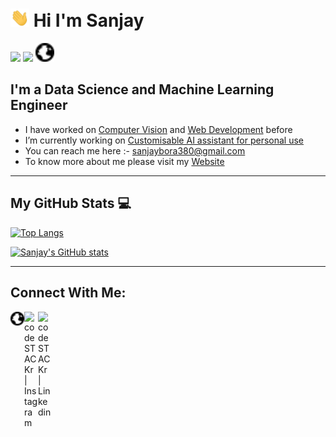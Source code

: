 # [<img src="https://raw.githubusercontent.com/ABSphreak/ABSphreak/master/gifs/Hi.gif" width="30px">][website] Hi I'm Sanjay


[<img height="30" src = "https://img.shields.io/badge/LinkedIn-0077B5?style=for-the-badge&logo=linkedin&logoColor=white">][linkedin] 
[<img height="30" src = "https://img.shields.io/badge/Instagram-E4405F?style=for-the-badge&logo=instagram&logoColor=white">][instagram] 
[<img height="30" src="https://raw.githubusercontent.com/iconic/open-iconic/master/svg/globe.svg" />][website]

## I'm a Data Science and Machine Learning Engineer

- I have worked on [Computer Vision](https://github.com/sanjaybora04/LicensePlateDetection) and [Web Development][website] before
- I’m currently working on [Customisable AI assistant for personal use](https://github.com/sanjaybora04/hackathon) 
- You can reach me here :- [sanjaybora380@gmail.com](mailto:sanjaybora380@gmail.com)
- To know more about me please visit my [Website][website]

---

## My GitHub Stats 💻

[![Top Langs](https://github-readme-stats.vercel.app/api/top-langs/?username=sanjaybora04&hide=java,html,css&theme=dracula)](https://github.com/anuraghazra/github-readme-stats)

[![Sanjay's GitHub stats](https://github-readme-stats.vercel.app/api?username=sanjaybora04&theme=dracula)](https://github.com/anuraghazra/github-readme-stats)


[website]: https://www.sanjaybora.ml/
[instagram]: https://www.instagram.com/sanjaybora04
[linkedin]: http://www.linkedin.com/in/sanjay-bora-11710822b

---

## Connect With Me:
[<img align="left" alt="codeSTACKr.com" width="22px" src="https://raw.githubusercontent.com/iconic/open-iconic/master/svg/globe.svg" />][website]
[<img align="left" alt="codeSTACKr | Instagram" width="22px" src="https://cdn.jsdelivr.net/npm/simple-icons@v3/icons/instagram.svg" />][instagram]
[<img align="left" alt="codeSTACKr | Linkedin" width="22px" src="https://cdn.jsdelivr.net/npm/simple-icons@v3/icons/linkedin.svg" />][linkedin]
